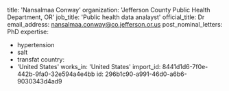 title: 'Nansalmaa Conway'
organization: 'Jefferson County Public Health Department, OR'
job_title: 'Public health data analayst'
official_title: Dr
email_address: nansalmaa.conway@co.jefferson.or.us
post_nominal_letters: PhD
expertise:
  - hypertension
  - salt
  - transfat
country:
  - 'United States'
works_in: 'United States'
import_id: 8441d1d6-7f0e-442b-9fa0-32e594a4e4bb
id: 296b1c90-a991-46d0-a6b6-9030343d4ad9
